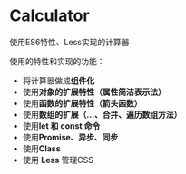 # Calculator
使用ES6特性、Less实现的计算器


使用的特性和实现的功能：
- 将计算器做成**组件化** 
- 使用**对象的扩展特性（属性简洁表示法）** 
- 使用**函数的扩展特性（箭头函数）** 
- 使用**数组的扩展（...、合并、遍历数组方法）** 
- 使用**let 和 const 命令** 
- 使用**Promise、异步、同步** 
- 使用**Class** 
- 使用 **Less** 管理CSS
